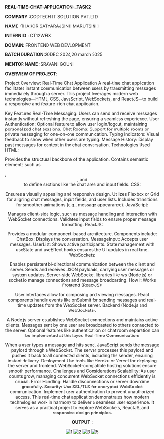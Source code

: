 **REAL-TIME-CHAT-APPLICATION-_TASK2**

**COMPANY** :CODTECH IT SOLUTION PVT.LTD

**NAME**  :THAKOR SATYARAJSINH MARUTSINH

**INTERN ID** : CT12WFIX

**DOMAIN**: FRONTEND WEB DEVLOPMENT

**BATCH DURATION**:20DEC 2024,20 march 2025

**MENTOR NAME** :SRAVANI GOUNI

**OVERVIEW OF PROJECT**:

Project Overview: Real-Time Chat Application
A real-time chat application facilitates instant communication between users by transmitting messages immediately through a server. This project leverages modern web technologies—HTML, CSS, JavaScript, WebSockets, and ReactJS—to build a responsive and feature-rich chat application.

Key Features
Real-Time Messaging:
Users can send and receive messages instantly without refreshing the page, ensuring a seamless experience.
User Authentication:
Optional feature to allow user login/logout, maintaining personalized chat sessions.
Chat Rooms:
Support for multiple rooms or private messaging for one-on-one communication.
Typing Indicators:
Visual feedback to show when other users are typing.
Message History:
Display past messages for context in the chat conversation.
Technologies Used
HTML:

Provides the structural backbone of the application.
Contains semantic elements such as <div>, <header>, and <footer> to define sections like the chat area and input fields.
CSS:

Ensures a visually appealing and responsive design.
Utilizes Flexbox or Grid for aligning chat messages, input fields, and user lists.
Includes transitions for smoother animations (e.g., message appearance).
JavaScript:

Manages client-side logic, such as message handling and interaction with WebSocket connections.
Validates input fields to ensure proper message formatting.
ReactJS:

Provides a modular, component-based architecture.
Components include:
ChatBox: Displays the conversation.
MessageInput: Accepts user messages.
UserList: Shows active participants.
State management with useState and useEffect hooks ensures the UI updates in real time.
WebSockets:

Enables persistent bi-directional communication between the client and server.
Sends and receives JSON payloads, carrying user messages or system updates.
Server-side WebSocket libraries like ws (Node.js) or socket.io manage connections and message broadcasting.
How It Works
Frontend (ReactJS):

User interfaces allow for composing and viewing messages.
React components handle events like onSubmit for sending messages and real-time updates from the WebSocket server.
Backend (Node.js and WebSockets):

A Node.js server establishes WebSocket connections and maintains active clients.
Messages sent by one user are broadcasted to others connected to the server.
Optional features like authentication or chat room separation can be implemented at this layer.
Real-Time Communication:

When a user types a message and hits send, JavaScript sends the message payload through a WebSocket.
The server processes this payload and pushes it back to all connected clients, including the sender, ensuring instant delivery.
Deployment
Use tools like Heroku or Vercel for deploying the server and frontend.
WebSocket-compatible hosting solutions ensure smooth performance.
Challenges and Considerations
Scalability: As user counts grow, managing concurrent WebSocket connections efficiently is crucial.
Error Handling: Handle disconnections or server downtime gracefully.
Security: Use SSL/TLS for encrypted WebSocket communication. Implement user authentication to prevent unauthorized access.
This real-time chat application demonstrates how modern technologies work in harmony to deliver a seamless user experience. It serves as a practical project to explore WebSockets, ReactJS, and responsive design principles.

**OUTPUT** :

![1](https://github.com/user-attachments/assets/d54cd7be-767d-4dbf-8e48-6bc42874a6f2)
![2](https://github.com/user-attachments/assets/38a997ac-0dae-4aab-8730-bc007cead418)
![3](https://github.com/user-attachments/assets/64a46531-38bb-49c6-9bcd-171108cdc40b)
![5](https://github.com/user-attachments/assets/aa5bd113-70d0-470a-b678-78d17e97cd82)

